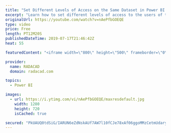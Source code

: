 ```yaml
---
title: "Set Different Levels of Access on the Same Dataset in Power BI using Row Level Security"
excerpt: "Learn how to set different levels of access to the users of the same report and same dataset in Power BI using Row Level Security. The dataset link is available in my blog post here:  https://radacad.com/row-level-security-configuration-in-power-bi-desktop"
originalUrl: https://youtube.com/watch?v=nAePfbGOEQE
type: video
price: Free
length: PT12M20S
publishedDateTime: 2019-07-17T21:46:42Z
heat: 55

featuredContent: "<iframe width=\"800\" height=\"500\" frameborder=\"0\" src=\"https://www.youtube.com/embed/nAePfbGOEQE\" allow=\"accelerometer; autoplay; encrypted-media; gyroscope; picture-in-picture\" allowfullscreen></iframe>"

provider:
  name: RADACAD
  domain: radacad.com

topics:
  - Power BI

images:
  - url: https://i.ytimg.com/vi/nAePfbGOEQE/maxresdefault.jpg
    width: 1280
    height: 720
    isCached: true

secured: "PkUAUQ0tdSiG/IARUN6eZdNskAUf7AW7l10fCJe78xAf06ggoMMzCetmUdary3/akUJhC5+Nt6S3YXFA1moOz3l47F2+qbJXvg+XVlplf3Nra4lkD99mAsk+w8YVpEE/MqG5TFQt5PrWfD9K15dI0xV755FCbwUYykvjqkFTL/dIwLAgKogjaX0MAdGZe2+fvjK5GuyhU1+Vj338UX82pICCwop+YCRlTtBzujQW1EgRnyyre4SbyRzm5K+y4ritgklVXcm2EUnBDNvarEGPjw87jZiZvZNWk2z2+al/d5gxanOLxyqZegMDwmsJy6f+MDnI37vNv8CJP4dSpD40v5h8Rr7Mpzhi261nJX5/wCD5hKZMf4MakJohUJBWQQlaPjcg+zRRKGHaGNRH54kFpbQBQ15uzm248tFPn9tPdjI=;+TVUnYYX4mRK5rlOXAmLVQ=="
---
```


